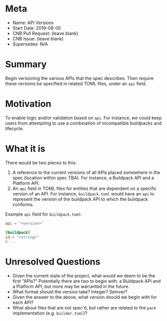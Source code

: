 # Meta
[meta]: #meta
- Name: API Versions
- Start Date: 2019-08-05
- CNB Pull Request: (leave blank)
- CNB Issue: (leave blank)
- Supersedes: N/A

# Summary
[summary]: #summary

Begin versioning the various APIs that the spec describes. Then require these versions be specified in related TOML files, under an `api` field.

# Motivation
[motivation]: #motivation

To enable logic and/or validation based on `api`. For instance, we could keep users from attempting to use a combination of incompatible buildpacks and lifecycle.

# What it is
[what-it-is]: #what-it-is

There would be two pieces to this:

1. A reference to the current versions of all APIs placed somewhere in the spec (location within spec TBA). For instance, a Buildpack API and a Platform API.
2. An `api` field in TOML files for entities that are dependent on a specific version of an API. For instance, `buildpack.toml` would have an `api` to represent the version of the buildpack API to which the buildpack conforms.

Example `api` field for `buildpack.toml`:

```toml
api = "<version>"

[buildpack]
id = "<string>"
# ...
```

# Unresolved Questions
[unresolved-questions]: #unresolved-questions

- Given the current state of the project, what would we deem to be the first "APIs?" Potentially there are two to begin with: a Buildpack API and a Platform API, but more may be warranted in the future.
- What format should the version take? Integer? Semver?
- Given the answer to the above, what version should we begin with for each API?
- What about files that are not spec'd, but rather are related to the `pack` implementation (e.g. `builder.toml`)?